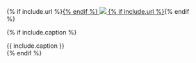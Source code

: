 <figure class="post-figure" markdown="1">
{% if include.url %}<a href="{{ include.url }}" class="figure-link">{% endif %}
<img class="post-figure__image" src="{{ include.src }}" />
{% if include.url %}</a>{% endif %}

{% if include.caption %}
<figcaption markdown="1" class="post-figure__caption">
  {{ include.caption }}
</figcaption>
{% endif %}
</figure>
